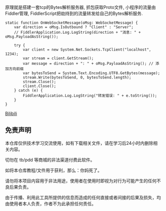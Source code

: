 
原理就是搭建一套tcp的Bytes解析服务器, 抓包获取Proto文件, 小程序的流量由Fiddler管理, FiddlerScript把劫持到的流量转发给自己的Bytes解析服务.

```
static function OnWebSocketMessage(oMsg: WebSocketMessage) {
    var direction = oMsg.IsOutbound ? "Client" : "Server";
    // FiddlerApplication.Log.LogString(direction + "消息: " + oMsg.PayloadAsString());

    try {
        var client = new System.Net.Sockets.TcpClient("localhost", 1234);
        var stream = client.GetStream();
        var message = direction + ": " + oMsg.PayloadAsString(); // 添加方向前缀
        var bytesToSend = System.Text.Encoding.UTF8.GetBytes(message);
        stream.Write(bytesToSend, 0, bytesToSend.length);
        stream.Close();
        client.Close();
    } catch (e) {
        FiddlerApplication.Log.LogString("转发错误: " + e.toString());
    }
}
```

[Bilibili](https://www.bilibili.com/opus/942785956421828629) 

## 免责声明
	
本仓库仅供技术学习交流使用，如有下载相关文件，请在学习后24小时内删除相关内容。

切勿在 tb/pdd 等商城的非法渠道付费此软件。

如将本仓库教程/文件用于获利，那么：你妈死了。

请勿将本项目内容用于非法用途，使用者在使用时即视为对行为可能产生的任何不良后果负责。
	
由于传播、利用此工具所提供的信息而造成的任何直接或者间接的后果及损失，均由使用者本人负责，作者不为此承担任何责任。
